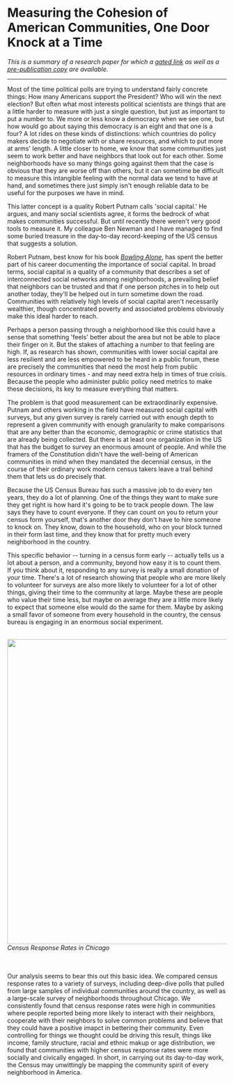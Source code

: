 # Measuring the Cohesion of American Communities, One Door Knock at a Time

<i>This is a summary of a research paper for which a [gated link](http://apr.sagepub.com/content/43/4/625.short) as well as a [pre-publication copy](https://github.com/dcldmartin/CensusResponse_SocialCapital/blob/master/Martin&Newman_CensusResponse.pdf) are available.</i>

---

Most of the time political polls are trying to understand fairly concrete things: How many Americans support the President? Who will win the next election? But often what most interests political scientists are things that are a little harder to measure with just a single question, but just as important to put a number to. We more or less know a democracy when we see one, but how would go about saying this democracy is an eight and that one is a four? A lot rides on these kinds of distinctions: which countries do policy makers decide to negotiate with or share resources, and which to put more at arms' length. A little closer to home, we know that some communities just seem to work better and have neighbors that look out for each other. Some neighborhoods have so many things going against them that the case is obvious that they are worse off than others, but it can sometime be difficult to measure this intangible feeling with the normal data we tend to have at hand, and sometimes there just simply isn't enough reliable data to be useful for the purposes we have in mind.

This latter concept is a quality Robert Putnam calls 'social capital.' He argues, and many social scientists agree, it forms the bedrock of what makes communities successful. But until recently there weren't very good tools to measure it. My colleague Ben Newman and I have managed to find some buried treasure in the day-to-day record-keeping of the US census that suggests a solution.

Robert Putnam, best know for his book [_Bowling Alone_](http://bowlingalone.com/), has spent the better part of his career documenting the importance of social capital. In broad terms, social capital is a quality of a community that describes a set of interconnected social networks among neighborhoods, a prevailing belief that neighbors can be trusted and that if one person pitches in to help out another today, they'll be helped out in turn sometime down the road. Communities with relatively high levels of social capital aren't necessarily wealthier, though concentrated poverty and associated problems obviously make this ideal harder to reach.

Perhaps a person passing through a neighborhood like this could have a sense that something 'feels' better about the area but not be able to place their finger on it. But the stakes of attaching a number to that feeling are high. If, as research has shown, communities with lower social capital are less resilient and are less empowered to be heard in a public forum, these are precisely the communities that need the most help from public resources in ordinary times - and may need extra help in times of true crisis. Because the people who administer public policy need metrics to make these decisions, its key to measure everything that matters.

The problem is that good measurement can be extraordinarily expensive.
Putnam and others working in the field have measured social capital with surveys, but any given survey is rarely carried out with enough depth to represent a given community with enough granularity to make comparisons that are any better than the economic, demographic or crime statistics that are already being collected. But there is at least one organization in the US that has the budget to survey an enormous amount of people. And while the framers of the Constitution didn't have the well-being of American communities in mind when they mandated the decennial census, in the course of their ordinary work modern census takers leave a trail behind them that lets us do precisely that.

Because the US Census Bureau has such a massive job to do every ten years, they do a lot of planning. One of the things they want to make sure they get right is how hard it's going to be to track people down. The law says they have to count everyone. If they can count on you to return your census form yourself, that's another door they don't have to hire someone to knock on. They know, down to the household, who on your block turned in their form last time, and they know that for pretty much every neighborhood in the country.

This specific behavior -- turning in a census form early -- actually tells us a lot about a person, and a community, beyond how easy it is to count them. If you think about it, responding to any survey is really a small donation of your time. There's a lot of research showing that people who are more likely to volunteer for surveys are also more likely to volunteer for a lot of other things, giving their time to the community at large. Maybe these are people who value their time less, but maybe on average they are a little more likely to expect that someone else would do the same for them. Maybe by asking a small favor of someone from every household in the country, the census bureau is engaging in an enormous social experiment.
<br><br>

<div align="center">
<img src="https://user-images.githubusercontent.com/25906562/27774872-4190ee50-5f60-11e7-9040-fb284e6c91e6.png" width=700>
    <div align='left'><i>Census Response Rates in Chicago</i>
    </div>
</div>

<br><br>
Our analysis seems to bear this out this basic idea. We compared census response rates to a variety of surveys, including deep-dive polls that pulled from large samples of individual communities around the country, as well as a large-scale survey of neighborhoods throughout Chicago. We consistently found that census response rates were high in communities where people reported being more likely to interact with their neighbors, cooperate with their neighbors to solve common problems and believe that they could have a positive imapct in bettering their community. Even controlling for things we thought could be driving this result, things like income, family structure, racial and ethnic makup or age distribution, we found that communities with higher census response rates were more socially and civically engaged. In short, in carrying out its day-to-day work, the Census may unwittingly be mapping the community spirit of every neighborhood in America.